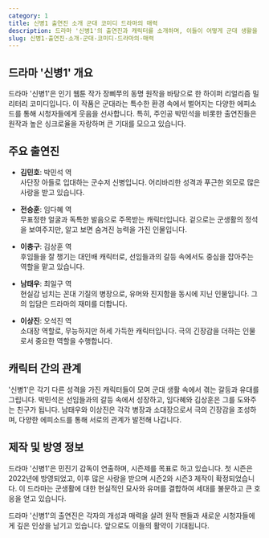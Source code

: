 ```yaml
---
category: 1
title: 신병1 출연진 소개 군대 코미디 드라마의 매력
description: 드라마 '신병1'의 출연진과 캐릭터를 소개하며, 이들이 어떻게 군대 생활을 유쾌하게 그려내는지 알아봅니다.
slug: 신병1-출연진-소개-군대-코미디-드라마의-매력
---
```

## 드라마 '신병1' 개요

드라마 '신병1'은 인기 웹툰 작가 장삐쭈의 동명 원작을 바탕으로 한 하이퍼 리얼리즘 밀리터리 코미디입니다. 이 작품은 군대라는 특수한 환경 속에서 벌어지는 다양한 에피소드를 통해 시청자들에게 웃음을 선사합니다. 특히, 주인공 박민석을 비롯한 출연진들은 원작과 높은 싱크로율을 자랑하며 큰 기대를 모으고 있습니다.

## 주요 출연진

- **김민호**: 박민석 역  
  사단장 아들로 입대하는 군수저 신병입니다. 어리바리한 성격과 푸근한 외모로 많은 사랑을 받고 있습니다.

- **전승훈**: 임다혜 역  
  무표정한 얼굴과 독특한 발음으로 주목받는 캐릭터입니다. 겉으로는 군생활의 정석을 보여주지만, 알고 보면 숨겨진 능력을 가진 인물입니다.

- **이충구**: 김상훈 역  
  후임들을 잘 챙기는 대인배 캐릭터로, 선임들과의 갈등 속에서도 중심을 잡아주는 역할을 맡고 있습니다.

- **남태우**: 최일구 역  
  현실감 넘치는 꼰대 기질의 병장으로, 유머와 진지함을 동시에 지닌 인물입니다. 그의 입담은 드라마의 재미를 더합니다.

- **이상진**: 오석진 역  
  소대장 역할로, 무능하지만 허세 가득한 캐릭터입니다. 극의 긴장감을 더하는 인물로서 중요한 역할을 수행합니다.

## 캐릭터 간의 관계

'신병1'은 각기 다른 성격을 가진 캐릭터들이 모여 군대 생활 속에서 겪는 갈등과 유대를 그립니다. 박민석은 선임들과의 갈등 속에서 성장하고, 임다혜와 김상훈은 그를 도와주는 친구가 됩니다. 남태우와 이상진은 각각 병장과 소대장으로서 극의 긴장감을 조성하며, 다양한 에피소드를 통해 서로의 관계가 발전해 나갑니다.

## 제작 및 방영 정보

드라마 '신병1'은 민진기 감독이 연출하며, 시즌제를 목표로 하고 있습니다. 첫 시즌은 2022년에 방영되었고, 이후 많은 사랑을 받으며 시즌2와 시즌3 제작이 확정되었습니다. 이 드라마는 군생활에 대한 현실적인 묘사와 유머를 결합하여 세대를 불문하고 큰 호응을 얻고 있습니다.

드라마 '신병1'의 출연진은 각자의 개성과 매력을 살려 원작 팬들과 새로운 시청자들에게 깊은 인상을 남기고 있습니다. 앞으로도 이들의 활약이 기대됩니다.